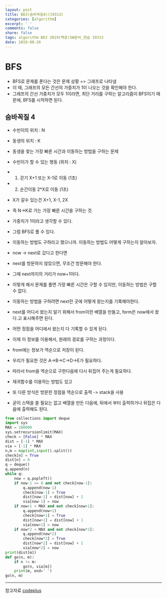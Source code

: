 ```yaml
---
layout: post
title: BOJ(숨바꼭질4)(19313)
categories: [algorithm]
excerpt: ' '
comments: false
share: false
tags: algorithm BOJ 2019(백준)SW준비_연습 19313
date: 2019-08-26
---
```


# BFS

- BFS로 문제를 푼다는 것은 문제 상황 => 그래프로 나타냄
- 이 때, 그래프의 모든 간선의 가중치가 1이 나오는 것을 확인해야 한다.
- 그래프의 간선 가중치가 모두 1이라면, 최단 거리를 구하는 알고리즘이 BFS이기 때문에, BFS를 시작하면 된다.

## 숨바꼭질 4

- 수빈이의 위치 : N
- 동생의 위치 : K
- 동생을 찾는 가장 빠른 시간과 이동하는 방법을 구하는 문제
- 수빈이가 할 수 있는 행동 (위치 : X)

- 1. 걷기 X+1 또는 X-1로 이동 (1초)
- 2. 순간이동 2\*X로 이동 (1초)

- X가 갈수 있는건 X+1, X-1, 2X
- 즉 N->K로 가는 가장 빠른 시간을 구하는 것.
- 가중치가 1이라고 생각할 수 있다.
- 그럼 BFS로 풀 수 있다.
- 이동하는 방법도 구하라고 했으니까. 이동하는 방법도 어떻게 구하는지 알아보자.

* now -> next로 갔다고 한다면
* next를 방문하지 않았으면, 무조건 방문해야 한다.
* 그때 next까지의 거리가 now+1이다.

* 이렇게 해서 문제를 풀면 가장 빠른 시간은 구할 수 있지만, 이동하는 방법은 구할 수 없다.
* 이동하는 방법을 구하려면 next란 곳에 어떻게 왔는지를 기록해야한다.
* next를 어디서 왔는지 알기 위해서 from이란 배열을 만들고, form은 now에서 왔다.고 표시해주면 된다.
* 어떤 정점을 어디에서 왔는지 다 기록할 수 있게 된다.
* 이제 이 정보를 이용해서, 원래의 경로를 구하는 과정이다.
* from에는 정보가 역순으로 저장이 된다.
* 우리가 필요한 것은 A->B->C->D->E가 필요하다.
* 따라서 from을 역순으로 구한다음에 다시 뒤집어 주는게 필요하다.
* 재귀함수를 이용하는 방법도 있고
* 또 다른 방식은 방문한 정점을 역순으로 출력 -> stack을 사용
* 굳이 스택을 쓸 필요는 없고 배열을 만든 다음에, 뒤에서 부터 출력하거나 뒤집은 다음에 출력해도 된다.

```python
from collections import deque
import sys
MAX = 200000
sys.setrecursionlimit(MAX)
check = [False] * MAX
dist = [-1] * MAX
via = [-1] * MAX
n,m = map(int,input().split())
check[n] = True
dist[n] = 0
q = deque()
q.append(n)
while q:
    now = q.popleft()
    if now-1 >= 0 and not check[now-1]:
        q.append(now-1)
        check[now-1] = True
        dist[now-1] = dist[now] + 1
        via[now-1] = now
    if now+1 < MAX and not check[now+1]:
        q.append(now+1)
        check[now+1] = True
        dist[now+1] = dist[now] + 1
        via[now+1] = now
    if now*2 < MAX and not check[now*2]:
        q.append(now*2)
        check[now*2] = True
        dist[now*2] = dist[now] + 1
        via[now*2] = now
print(dist[m])
def go(n, m):
    if n != m:
        go(n, via[m])
    print(m, end=' ')
go(n, m)

```

---

참고자료
[codeplus](https://code.plus/course/33)
